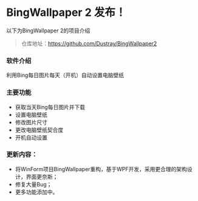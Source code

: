 # BingWallpaper 2 发布！
以下为BingWallpaper 2的项目介绍

> 仓库地址：https://github.com/Dustray/BingWallpaper2

### 软件介绍
利用Bing每日图片每天（开机）自动设置电脑壁纸

### 主要功能
- 获取当天Bing每日图片并下载
- 设置电脑壁纸
- 修改图片尺寸
- 更改电脑壁纸契合度
- 开机自动设置

### 更新内容：
- 将WinForm项目BingWallpaper重构，基于WPF开发，采用更合理的架构设计，界面更奈斯；
- 修复大量Bug；
- 更多功能添加中。
